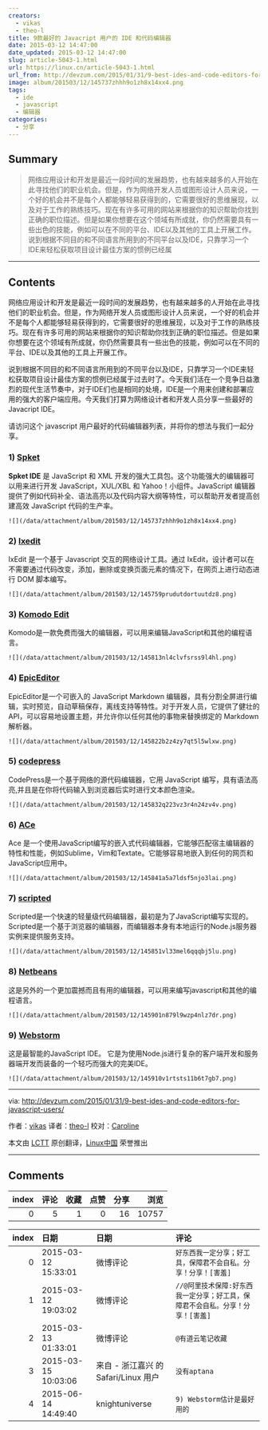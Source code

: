 ```yaml
---
creators:
  - vikas
  - theo-l
title: 9款最好的 Javacript 用户的 IDE 和代码编辑器
date: 2015-03-12 14:47:00
date_updated: 2015-03-12 14:47:00
slug: article-5043-1.html
url: https://linux.cn/article-5043-1.html
url_from: http://devzum.com/2015/01/31/9-best-ides-and-code-editors-for-javascript-users/
image: album/201503/12/145737zhhh9o1zh8x14xx4.png
tags:
  - ide
  - javascript
  - 编辑器
categories:
  - 分享
---
```


## Summary

> 网络应用设计和开发是最近一段时间的发展趋势，也有越来越多的人开始在此寻找他们的职业机会。但是，作为网络开发人员或图形设计人员来说，一个好的机会并不是每个人都能够轻易获得到的，它需要很好的思维展现，以及对于工作的熟练技巧。现在有许多可用的网站来根据你的知识帮助你找到正确的职位描述。但是如果你想要在这个领域有所成就，你仍然需要具有一些出色的技能，例如可以在不同的平台、IDE以及其他的工具上开展工作。 说到根据不同目的和不同语言所用到的不同平台以及IDE，只靠学习一个IDE来轻松获取项目设计最佳方案的惯例已经属

***

<!-- more -->

## Contents

网络应用设计和开发是最近一段时间的发展趋势，也有越来越多的人开始在此寻找他们的职业机会。但是，作为网络开发人员或图形设计人员来说，一个好的机会并不是每个人都能够轻易获得到的，它需要很好的思维展现，以及对于工作的熟练技巧。现在有许多可用的网站来根据你的知识帮助你找到正确的职位描述。但是如果你想要在这个领域有所成就，你仍然需要具有一些出色的技能，例如可以在不同的平台、IDE以及其他的工具上开展工作。

说到根据不同目的和不同语言所用到的不同平台以及IDE，只靠学习一个IDE来轻松获取项目设计最佳方案的惯例已经属于过去时了。今天我们活在一个竞争日益激烈的现代生活节奏中，对于IDE们也是相同的处境，IDE是一个用来创建和部署应用的强大的客户端应用。今天我们打算为网络设计者和开发人员分享一些最好的Javacript IDE。

请访问这个 javascript 用户最好的代码编辑器列表，并将你的想法与我们一起分享。

### 1) [Spket](http://spket.com/)

**Spket IDE** 是 JavaScript 和 XML 开发的强大工具包。这个功能强大的编辑器可以用来进行开发 JavaScript，XUL/XBL 和 Yahoo！小组件。JavaScript 编辑器提供了例如代码补全、语法高亮以及代码内容大纲等特性，可以帮助开发者提高创建高效 JavaScript 代码的生产率。

`![](/data/attachment/album/201503/12/145737zhhh9o1zh8x14xx4.png)`

### 2) [Ixedit](http://www.ixedit.com/)

IxEdit 是一个基于 Javascript 交互的网络设计工具。通过 IxEdit，设计者可以在不需要通过代码改变，添加，删除或变换页面元素的情况下，在网页上进行动态进行 DOM 脚本编写。

`![](/data/attachment/album/201503/12/145759prudutdortuutdz8.png)`

### 3) [Komodo Edit](http://komodoide.com/komodo-edit/)

Komodo是一款免费而强大的编辑器，可以用来编辑JavaScript和其他的编程语言。

`![](/data/attachment/album/201503/12/145813nl4clvfsrss9l4hl.png)`

### 4) [EpicEditor](http://oscargodson.github.io/EpicEditor/)

EpicEditor是一个可嵌入的 JavaScript Markdown 编辑器，具有分割全屏进行编辑，实时预览，自动草稿保存，离线支持等特性。对于开发人员，它提供了健壮的API，可以容易地设置主题，并允许你以任何其他的事物来替换绑定的 Markdown 解析器。

`![](/data/attachment/album/201503/12/145822b2z4zy7qt5l5wlxw.png)`

### 5) [codepress](http://codepress.sourceforge.net/)

CodePress是一个基于网络的源代码编辑器，它用 JavaScript 编写，具有语法高亮,并且是在你将代码输入到浏览器后实时进行文本颜色渲染。

`![](/data/attachment/album/201503/12/145832q223vz3r4n24zv4v.png)`

### 6) [ACe](http://ace.c9.io/#nav=about)

Ace 是一个使用JavaScript编写的嵌入式代码编辑器，它能够匹配宿主编辑器的特性和性能，例如Sublime，Vim和Textate。它能够容易地嵌入到任何的网页和JavaScript应用中。

`![](/data/attachment/album/201503/12/145841a5a7ldsf5njo3lai.png)`

### 7) [scripted](https://github.com/scripted-editor/scripted)

Scripted是一个快速的轻量级代码编辑器，最初是为了JavaScript编写实现的。 Scripted是一个基于浏览器的编辑器，而编辑器本身有本地运行的Node.js服务器实例来提供服务支持。

`![](/data/attachment/album/201503/12/145851vl33mel6qqqbj5lu.png)`

### 8) [Netbeans](https://netbeans.org/)

这是另外的一个更加震撼而且有用的编辑器，可以用来编写javascript和其他的编程语言。

`![](/data/attachment/album/201503/12/145901n879l9wzp4nlz7dr.png)`

### 9) [Webstorm](http://www.jetbrains.com/webstorm/)

这是最智能的JavaScript IDE。 它是为使用Node.js进行复杂的客户端开发和服务器端开发而装备的一个轻巧而强大的完美IDE。

`![](/data/attachment/album/201503/12/145910v1rtsts11b6t7gb7.png)`

---

via: <http://devzum.com/2015/01/31/9-best-ides-and-code-editors-for-javascript-users/>

作者：[vikas](http://devzum.com/author/vikas/) 译者：[theo-l](https://github.com/theo-l) 校对：[Caroline](https://github.com/carolinewuyan)

本文由 [LCTT](https://github.com/LCTT/TranslateProject) 原创翻译，[Linux中国](https://linux.cn/) 荣誉推出

***

## Comments


|   index |   评论 |   收藏 |   点赞 |   分享 |   浏览 |
|--------:|-------:|-------:|-------:|-------:|-------:|
|       0 |      5 |      1 |      0 |     16 |  10757 |

|   index | 日期                | 日期                                 | 评论                                                                           |
|--------:|:--------------------|:-------------------------------------|:-------------------------------------------------------------------------------|
|       0 | 2015-03-12 15:33:01 | 微博评论                             | `好东西我一定分享；好工具，保障君不会自私。分享！分享！[害羞]`                 |
|       1 | 2015-03-12 19:03:02 | 微博评论                             | `//@阿里技术保障:好东西我一定分享；好工具，保障君不会自私。分享！分享！[害羞]` |
|       2 | 2015-03-13 01:33:01 | 微博评论                             | `@有道云笔记收藏`                                                              |
|       3 | 2015-03-15 10:03:06 | 来自 - 浙江嘉兴 的 Safari/Linux 用户 | `没有aptana`                                                                   |
|       4 | 2015-06-14 14:49:40 | knightuniverse                       | `9) Webstorm估计是最好用的`                                                    |
